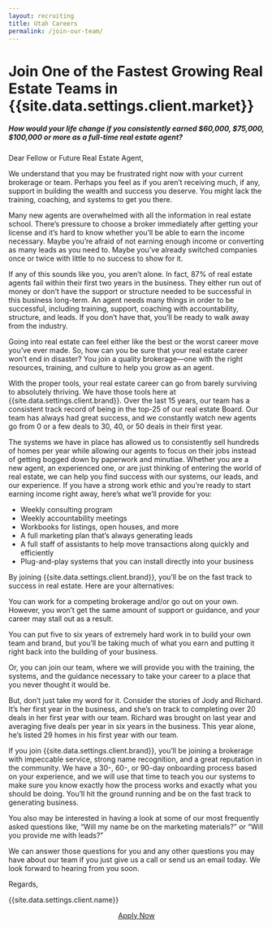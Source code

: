 ```yaml
---
layout: recruiting
title: Utah Careers
permalink: /join-our-team/
---
```


<div class="recruiting-page">
<h1 class="join-us">Join One of the Fastest Growing Real Estate Teams in {{site.data.settings.client.market}}</h1>
<h5 class="join-us-subtitle">How would your life change if you consistently earned $60,000, $75,000, $100,000 or more as a full-time real estate agent?</h5>
<!--<div class="recruiting-photo">-->
<!--<span class="client-image-container">-->
<!--<img src="/img/headshot.jpg" alt="{{site.data.settings.client.name}}" class="client-image"/>-->
<!--</span>-->
<!--<figcaption class="caption">{{site.data.settings.client.name}}</figcaption>-->
<!--</div>-->


<p>Dear Fellow or Future Real Estate Agent,</p>

<p>We understand that you may be frustrated right now with your current brokerage or team. Perhaps you feel as if you aren’t receiving much, if any, support in building the wealth and success you deserve. You might lack the training, coaching, and systems to get you there.</p>

<p>Many new agents are overwhelmed with all the information in real estate school. There’s pressure to choose a broker immediately after getting your license and it’s hard to know whether you’ll be able to earn the income necessary. Maybe you’re afraid of not earning enough income or converting as many leads as you need to. Maybe you’ve already switched companies once or twice with little to no success to show for it.</p>

<p>If any of this sounds like you, you aren’t alone. In fact, 87% of real estate agents fail within their first two years in the business. They either run out of money or don’t have the support or structure needed to be successful in this business long-term. An agent needs many things in order to be successful, including training, support, coaching with accountability, structure, and leads. If you don’t have that, you’ll be ready to walk away from the industry.</p>

<p>Going into real estate can feel either like the best or the worst career move you’ve ever made. So, how can you be sure that your real estate career won’t end in disaster? You join a quality brokerage—one with the right resources, training, and culture to help you grow as an agent.</p>

<p>With the proper tools, your real estate career can go from barely surviving to absolutely thriving. We have those tools here at {{site.data.settings.client.brand}}. Over the last 15 years, our team has a consistent track record of being in the top-25 of our real estate Board. Our team has always had great success, and we constantly watch new agents go from 0 or a few deals to 30, 40, or 50 deals in their first year.</p>

<p>The systems we have in place has allowed us to consistently sell hundreds of homes per year while allowing our agents to focus on their jobs instead of getting bogged down by paperwork and minutiae. Whether you are a new agent, an experienced one, or are just thinking of entering the world of real estate, we can help you find success with our systems, our leads, and our experience. If you have a strong work ethic and you’re ready to start earning income right away, here’s what we’ll provide for you:
<ul class="indent">
<li>Weekly consulting program</li>
<li>Weekly accountability meetings</li>
<li>Workbooks for listings, open houses, and more</li>
<li>A full marketing plan that’s always generating leads</li>
<li>A full staff of assistants to help move transactions along quickly and efficiently</li>
<li>Plug-and-play systems that you can install directly into your business</li>
</ul></p>

<p>By joining {{site.data.settings.client.brand}}, you’ll be on the fast track to success in real estate. Here are your alternatives:</p>

<p>You can work for a competing brokerage and/or go out on your own. However, you won’t get the same amount of support or guidance, and your career may stall out as a result.</p>

<p>You can put five to six years of extremely hard work in to build your own team and brand, but you’ll be taking much of what you earn and putting it right back into the building of your business.</p>

<p>Or, you can join our team, where we will provide you with the training, the systems, and the guidance necessary to take your career to a place that you never thought it would be.</p>

<p>But, don’t just take my word for it. Consider the stories of Jody and Richard. It’s her first year in the business, and she’s on track to completing over 20 deals in her first year with our team. Richard was brought on last year and averaging five deals per year in six years in the business. This year alone, he’s listed 29 homes in his first year with our team.</p>

<p>If you join {{site.data.settings.client.brand}}, you’ll be joining a brokerage with impeccable service, strong name recognition, and a great reputation in the community. We have a 30-, 60-, or 90-day onboarding process based on your experience, and we will use that time to teach you our systems to make sure you know exactly how the process works and exactly what you should be doing. You’ll hit the ground running and be on the fast track to generating business.</p>

<p>You also may be interested in having a look at some of our most frequently asked questions like, “Will my name be on the marketing materials?” or “Will you provide me with leads?”</p>

<p>We can answer those questions for you and any other questions you may have about our team if you just give us a call or send us an email today. We look forward to hearing from you soon.</p>

<p>Regards,</p>

<p>{{site.data.settings.client.name}}</p>

<div style="text-align:center;margin-bottom:4rem;">
<a href="https://colemererealtyishiring.paperform.co" class="apply-now" target="_blank">Apply Now</a>
</div>

</div>
